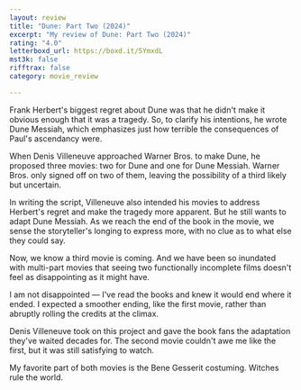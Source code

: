 ```yaml
---
layout: review
title: "Dune: Part Two (2024)"
excerpt: "My review of Dune: Part Two (2024)"
rating: "4.0"
letterboxd_url: https://boxd.it/5YmxdL
mst3k: false
rifftrax: false
category: movie_review

---
```


Frank Herbert's biggest regret about Dune was that he didn't make it obvious enough that it was a tragedy. So, to clarify his intentions, he wrote Dune Messiah, which emphasizes just how terrible the consequences of Paul's ascendancy were.

When Denis Villeneuve approached Warner Bros. to make Dune, he proposed three movies: two for Dune and one for Dune Messiah. Warner Bros. only signed off on two of them, leaving the possibility of a third likely but uncertain.

In writing the script, Villeneuve also intended his movies to address Herbert's regret and make the tragedy more apparent. But he still wants to adapt Dune Messiah. As we reach the end of the book in the movie, we sense the storyteller's longing to express more, with no clue as to what else they could say.

Now, we know a third movie is coming. And we have been so inundated with multi-part movies that seeing two functionally incomplete films doesn't feel as disappointing as it might have.

I am not disappointed — I've read the books and knew it would end where it ended. I expected a smoother ending, like the first movie, rather than abruptly rolling the credits at the climax.

Denis Villeneuve took on this project and gave the book fans the adaptation they've waited decades for. The second movie couldn't awe me like the first, but it was still satisfying to watch.

My favorite part of both movies is the Bene Gesserit costuming. Witches rule the world.